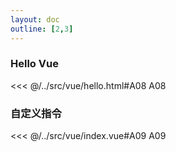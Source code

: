 ```yaml
---
layout: doc
outline: [2,3]
---
```


### Hello Vue
<<< @/../src/vue/hello.html#A08
<ID>A08</ID>

### 自定义指令
<<< @/../src/vue/index.vue#A09
<ID>A09</ID>